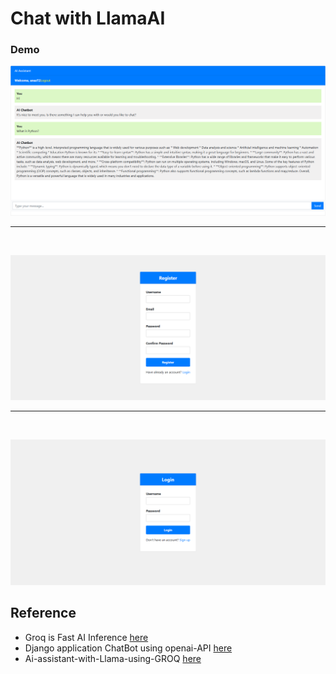 # Chat with LlamaAI

### Demo

![](https://github.com/Anas436/Chatbot/blob/main/chatbot.png)
<br>
<hr>
<br>

![](https://github.com/Anas436/Chatbot/blob/main/signup.png)
<br>
<hr>
<br>

![](https://github.com/Anas436/Chatbot/blob/main/login.png)

## Reference
- Groq is Fast AI Inference [here](https://groq.com/)
- Django application ChatBot using openai-API [here](https://github.com/Kouidersif/openai-API?tab=readme-ov-file)
- Ai-assistant-with-Llama-using-GROQ [here](https://github.com/Md-Emon-Hasan/Ai-assistant-with-Llama-using-GROQ/tree/master)
